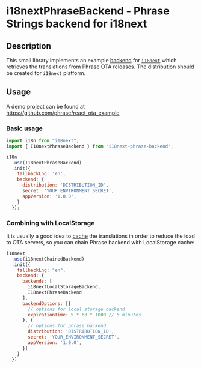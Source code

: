 # i18nextPhraseBackend - Phrase Strings backend for i18next

## Description

This small library implements an example [backend](https://www.i18next.com/overview/plugins-and-utils#backends) for [`i18next`](https://www.i18next.com/) which retrieves the translations from Phrase OTA releases. The distribution should be created for `i18next` platform.

## Usage

A demo project can be found at https://github.com/phrase/react_ota_example

### Basic usage

```javascript
import i18n from "i18next";
import { I18nextPhraseBackend } from "i18next-phrase-backend";

i18n
  .use(I18nextPhraseBackend)
  .init({
    fallbackLng: 'en',
    backend: {
      distribution: 'DISTRIBUTION_ID',
      secret: 'YOUR_ENVIRONMENT_SECRET',
      appVersion: '1.0.0',
    }
  });
```

### Combining with LocalStorage

It is usually a good idea to [cache](https://www.i18next.com/how-to/caching) the translations in order to reduce the load to OTA servers, so you can chain Phrase backend with LocalStorage cache:

```javascript
i18next
  .use(i18nextChainedBackend)
  .init({
    fallbackLng: "en",
    backend: {
      backends: [
        i18nextLocalStorageBackend,
        I18nextPhraseBackend
      ],
      backendOptions: [{
        // options for local storage backend
        expirationTime: 5 * 60 * 1000 // 5 minutes
      }, {
        // options for phrase backend
        distribution: 'DISTRIBUTION_ID',
        secret: 'YOUR_ENVIRONMENT_SECRET',
        appVersion: '1.0.0',
      }]
    }
  })
```
